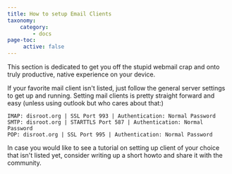 ```yaml
---
title: How to setup Email Clients
taxonomy:
    category:
        - docs
page-toc:
     active: false
---
```


This section is dedicated to get you off the stupid webmail crap and onto truly productive, native experience on your device.

If your favorite mail client isn't listed, just follow the general server settings to get up and running. Setting mail clients is pretty straight forward and easy (unless using outlook but who cares about that:)

```
IMAP: disroot.org | SSL Port 993 | Authentication: Normal Password
SMTP: disroot.org | STARTTLS Port 587 | Authentication: Normal Password
POP: disroot.org | SSL Port 995 | Authentication: Normal Password
```
In case you would like to see a tutorial on setting up client of your choice that isn't listed yet, consider writing up a short howto and share it with the community.
